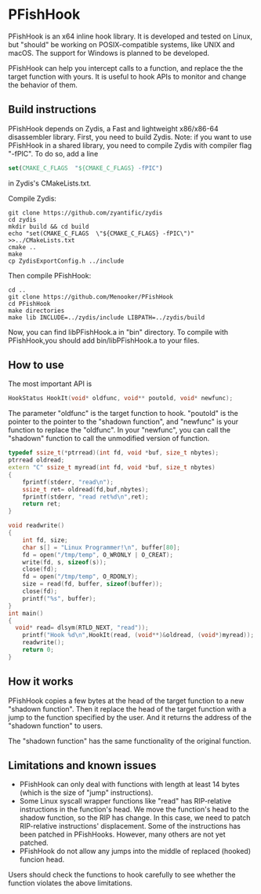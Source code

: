 # PFishHook
PFishHook is an x64 inline hook library. It is developed and tested on Linux, but "should" be working on POSIX-compatible systems, like UNIX and macOS. The support for Windows is planned to be developed.

PFishHook can help you intercept calls to a function, and replace the the target function with yours. It is useful to hook APIs to monitor and change the behavior of them.

## Build instructions
PFishHook depends on Zydis, a Fast and lightweight x86/x86-64 disassembler library. First, you need to build Zydis.
Note: if you want to use PFishHook in a shared library, you need to compile Zydis with compiler flag "-fPIC". To do so, add a line 
```cmake
set(CMAKE_C_FLAGS  "${CMAKE_C_FLAGS} -fPIC")
```
in Zydis's CMakeLists.txt.

Compile Zydis:
```shell
git clone https://github.com/zyantific/zydis
cd zydis
mkdir build && cd build
echo "set(CMAKE_C_FLAGS  \"${CMAKE_C_FLAGS} -fPIC\")" >>../CMakeLists.txt
cmake ..
make
cp ZydisExportConfig.h ../include
```

Then compile PFishHook:
```shell
cd ..
git clone https://github.com/Menooker/PFishHook
cd PFishHook
make directories
make lib INCLUDE=../zydis/include LIBPATH=../zydis/build
```
Now, you can find libPFishHook.a in "bin" directory. To compile with PFishHook,you should add bin/libPFishHook.a to your files.

## How to use

The most important API is
```C++
HookStatus HookIt(void* oldfunc, void** poutold, void* newfunc);

```
The parameter "oldfunc" is the target function to hook. "poutold" is the pointer to the pointer to the "shadown function", and "newfunc" is your function to replace the "oldfunc".
In your "newfunc", you can call the "shadown" function to call the unmodified version of function.


```C++
typedef ssize_t(*ptrread)(int fd, void *buf, size_t nbytes);
ptrread oldread;
extern "C" ssize_t myread(int fd, void *buf, size_t nbytes)
{
	fprintf(stderr, "read\n");
	ssize_t ret= oldread(fd,buf,nbytes);
	fprintf(stderr, "read ret%d\n",ret);
	return ret;
}

void readwrite()
{
	int fd, size;
	char s[] = "Linux Programmer!\n", buffer[80];
	fd = open("/tmp/temp", O_WRONLY | O_CREAT);
	write(fd, s, sizeof(s));
	close(fd);
	fd = open("/tmp/temp", O_RDONLY);
	size = read(fd, buffer, sizeof(buffer));
	close(fd);
	printf("%s", buffer);
}
int main()
{
  void* read= dlsym(RTLD_NEXT, "read"));
	printf("Hook %d\n",HookIt(read, (void**)&oldread, (void*)myread));
	readwrite();
	return 0;
}
```

## How it works
PFishHook copies a few bytes at the head of the target function to a new "shadown function". Then it replace the head of the target function with a jump to the function specified by the user. And it returns the address of the "shadown function" to users.

The "shadown function" has the same functionality of the original function.

## Limitations and known issues
 * PFishHook can only deal with functions with length at least 14 bytes (which is the size of "jump" instructions).
 * Some Linux syscall wrapper functions like "read" has RIP-relative instructions in the function's head. We move the function's head to the shadow function, so the RIP has change. In this case, we need to patch RIP-relative instructions' displacement. Some of the instructions has been patched in PFishHooks. However, many others are not yet patched.
 * PFishHook do not allow any jumps into the middle of replaced (hooked) funcion head.

Users should check the functions to hook carefully to see whether the function violates the above limitations.
